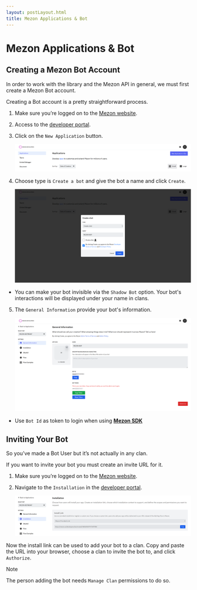 ```yaml
---
layout: postLayout.html
title: Mezon Applications & Bot
---
```


# Mezon Applications & Bot

## Creating a Mezon Bot Account

In order to work with the library and the Mezon API in general, we must first create a Mezon Bot account.

Creating a Bot account is a pretty straightforward process.

1. Make sure you’re logged on to the [Mezon website](https://mezon.ai/).

2. Access to the [developer portal](https://mezon.ai/developers).

3. Click on the `New Application` button.

    ![mezon-bot-001](/assets/images/mezon-bot-001.png)

4. Choose type is `Create a bot` and give the bot a name and click `Create`.

    ![mezon-bot-002](/assets/images/mezon-bot-002.png)

-   You can make your bot invisible via the `Shadow Bot` option. Your bot's interactions will be displayed under your name in clans.

5. The `General Information` provide your bot's information.

    ![mezon-bot-003](/assets/images/mezon-bot-003.png)

-   Use `Bot Id` as token to login when using **[Mezon SDK](mezon-sdk-docs.md)**

## Inviting Your Bot

So you’ve made a Bot User but it’s not actually in any clan.

If you want to invite your bot you must create an invite URL for it.

1. Make sure you’re logged on to the [Mezon website](https://mezon.ai/).

2. Navigate to the `Installation` in the [developer portal](https://mezon.ai/developers).

    ![mezon-bot-004](/assets/images/mezon-bot-004.png)

Now the install link can be used to add your bot to a clan. Copy and paste the URL into your browser, choose a clan to invite the bot to, and click `Authorize`.

> [!NOTE]
> The person adding the bot needs `Manage Clan` permissions to do so.
